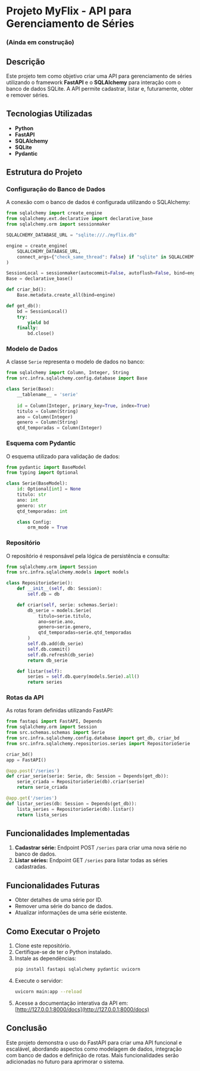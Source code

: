 # Projeto MyFlix - API para Gerenciamento de Séries
### (Ainda em construção)

## Descrição
Este projeto tem como objetivo criar uma API para gerenciamento de séries utilizando o framework **FastAPI** e o **SQLAlchemy** para interação com o banco de dados SQLite. A API permite cadastrar, listar e, futuramente, obter e remover séries.

## Tecnologias Utilizadas
- **Python**
- **FastAPI**
- **SQLAlchemy**
- **SQLite**
- **Pydantic**

## Estrutura do Projeto

### Configuração do Banco de Dados
A conexão com o banco de dados é configurada utilizando o SQLAlchemy:
```python
from sqlalchemy import create_engine
from sqlalchemy.ext.declarative import declarative_base
from sqlalchemy.orm import sessionmaker

SQLALCHEMY_DATABASE_URL = "sqlite:///./myflix.db"

engine = create_engine(
    SQLALCHEMY_DATABASE_URL,
    connect_args={"check_same_thread": False} if "sqlite" in SQLALCHEMY_DATABASE_URL else {}
)

SessionLocal = sessionmaker(autocommit=False, autoflush=False, bind=engine)
Base = declarative_base()

def criar_bd():
    Base.metadata.create_all(bind=engine)

def get_db():
    bd = SessionLocal()
    try:
        yield bd
    finally:
        bd.close()
```

### Modelo de Dados
A classe `Serie` representa o modelo de dados no banco:
```python
from sqlalchemy import Column, Integer, String
from src.infra.sqlalchemy.config.database import Base

class Serie(Base):
    __tablename__ = 'serie'
    
    id = Column(Integer, primary_key=True, index=True)
    titulo = Column(String)
    ano = Column(Integer)
    genero = Column(String)
    qtd_temporadas = Column(Integer)
```

### Esquema com Pydantic
O esquema utilizado para validação de dados:
```python
from pydantic import BaseModel
from typing import Optional

class Serie(BaseModel):
    id: Optional[int] = None
    titulo: str
    ano: int
    genero: str
    qtd_temporadas: int

    class Config:
        orm_mode = True
```

### Repositório
O repositório é responsável pela lógica de persistência e consulta:
```python
from sqlalchemy.orm import Session
from src.infra.sqlalchemy.models import models

class RepositorioSerie():
    def __init__(self, db: Session):
        self.db = db

    def criar(self, serie: schemas.Serie):
        db_serie = models.Serie(
            titulo=serie.titulo,
            ano=serie.ano,
            genero=serie.genero,
            qtd_temporadas=serie.qtd_temporadas
        )
        self.db.add(db_serie)
        self.db.commit()
        self.db.refresh(db_serie)
        return db_serie

    def listar(self):
        series = self.db.query(models.Serie).all()
        return series
```

### Rotas da API
As rotas foram definidas utilizando FastAPI:
```python
from fastapi import FastAPI, Depends
from sqlalchemy.orm import Session
from src.schemas.schemas import Serie
from src.infra.sqlalchemy.config.database import get_db, criar_bd
from src.infra.sqlalchemy.repositorios.series import RepositorioSerie

criar_bd()
app = FastAPI()

@app.post('/series')
def criar_serie(serie: Serie, db: Session = Depends(get_db)):
    serie_criada = RepositorioSerie(db).criar(serie)
    return serie_criada

@app.get('/series')
def listar_series(db: Session = Depends(get_db)):
    lista_series = RepositorioSerie(db).listar()
    return lista_series
```

## Funcionalidades Implementadas
1. **Cadastrar série:** Endpoint POST `/series` para criar uma nova série no banco de dados.
2. **Listar séries:** Endpoint GET `/series` para listar todas as séries cadastradas.

## Funcionalidades Futuras
- Obter detalhes de uma série por ID.
- Remover uma série do banco de dados.
- Atualizar informações de uma série existente.

## Como Executar o Projeto
1. Clone este repositório.
2. Certifique-se de ter o Python instalado.
3. Instale as dependências:
   ```bash
   pip install fastapi sqlalchemy pydantic uvicorn
   ```
4. Execute o servidor:
   ```bash
   uvicorn main:app --reload
   ```
5. Acesse a documentação interativa da API em:
   [http://127.0.0.1:8000/docs](http://127.0.0.1:8000/docs)

## Conclusão
Este projeto demonstra o uso do FastAPI para criar uma API funcional e escalável, abordando aspectos como modelagem de dados, integração com banco de dados e definição de rotas. Mais funcionalidades serão adicionadas no futuro para aprimorar o sistema.

